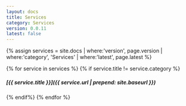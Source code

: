 ```yaml
---
layout: docs
title: Services
category: Services
version: 0.0.11
latest: false
---
```


{% assign services = site.docs | where:'version', page.version | where:'category', 'Services' | where:'latest', page.latest %}

{% for service in services %}
{% if service.title != service.category %}
##### [{{ service.title }}]({{ service.url | prepend: site.baseurl }})
{% endif%}
{% endfor %}